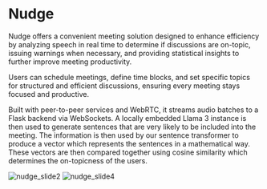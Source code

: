 # Nudge
Nudge offers a convenient meeting solution designed to enhance efficiency by analyzing speech in real time to determine if discussions are on-topic, issuing warnings when necessary, and providing statistical insights to further improve meeting productivity.

Users can schedule meetings, define time blocks, and set specific topics for structured and efficient discussions, ensuring every meeting stays focused and productive.
 
Built with peer-to-peer services and WebRTC, it streams audio batches to a Flask backend via WebSockets. A locally embedded Llama 3 instance is then used to generate sentences that are very likely to be included into the meeting. The information is then used by our sentence transformer to produce a vector which represents the sentences in a mathematical way. These vectors are then compared together using cosine similarity which determines the on-topicness of the users.

![nudge_slide2](https://github.com/user-attachments/assets/59f6b29a-0497-443b-9076-1d3fc42905d6)
![nudge_slide4](https://github.com/user-attachments/assets/871af16e-bf00-4e31-a170-eba261cc0f37)
